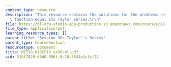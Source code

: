 ```yaml
---
content_type: resource
description: "This resource contains the solutions for the problems related to the\
  \ function equal its Taylor series.\r\n"
file: https://ol-ocw-studio-app-production.s3.amazonaws.com/courses/18-01sc-single-variable-calculus-fall-2010/51bf782966d0896f0c183541e1c3cf22_MIT18_01SCF10_ex98sol.pdf
file_type: application/pdf
learning_resource_types: []
parent_title: 'Session 98: Taylor''s Series'
parent_type: CourseSection
resourcetype: Document
title: MIT18_01SCF10_ex98sol.pdf
uid: 51bf7829-66d0-896f-0c18-3541e1c3cf22
---
```

